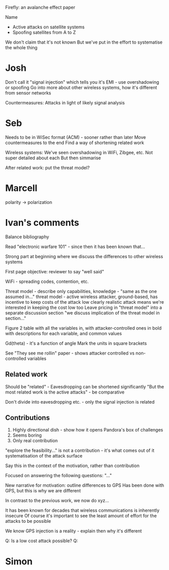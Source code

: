 Firefly: an avalanche effect paper

Name
* Active attacks on satellite systems
* Spoofing satellites from A to Z

We don't claim that it's not known
But we've put in the effort to systematise the whole thing

# Josh
Don't call it "signal injection" which tells you it's EMI - use overshadowing or spoofing
Go into more about other wireless systems, how it's different from sensor networks

Countermeasures:
Attacks in light of likely signal analysis

# Seb

Needs to be in WiSec format (ACM) - sooner rather than later
Move countermeasures to the end
Find a way of shortening related work

Wireless systems:
We've seen overshadowing in WiFi, Zibgee, etc.
Not super detailed about each
But then simmarise

After related work: put the threat model?

# Marcell
polarity -> polarization

# Ivan's comments

Balance bibliography

Read "electronic warfare 101" - since then it has been known that...

Strong part at beginning where we discuss the differences to other wireless systems

First page objective: reviewer to say "well said"

WiFi - spreading codes, contention, etc.

Threat model - describe only capabilities, knowledge - "same as the one assumed in..."
threat model - active wireless attacker, ground-based, has incentive to keep costs of the attack low
    clearly realistic attack means we're interested in keeping the cost low too
Leave pricing in "threat model" into a separate discussion section
"we discuss implication of the threat model in section..."

Figure 2
table with all the variables in, with attacker-controlled ones in bold
with descriptions for each variable, and common values

Gd(theta) - it's a function of angle
Mark the units in square brackets

See "They see me rollin" paper - shows attacker controlled vs non-controlled variables

## Related work
Should be "related" - Eavesdropping can be shortened significantly
"But the most related work is the active attacks" - be comparative

Don't divide into eavesdropping etc. - only the signal injection is related


## Contributions
1) Highly directional dish - show how it opens Pandora's box of challenges
2) Seems boring
3) Only real contribution

"explore the feasibility..." is not a contribution - it's what comes out of it
systematisation of the attack surface

Say this in the context of the motivation, rather than contribution

Focused on answering the following questions: "..."


New narrative for motivation: outline differences to GPS
Has been done with GPS, but this is why we are different

In contrast to the previous work, we now do xyz...

It has been known for decades that wireless communications is inherently insecure
Of course it's important to see the least amount of effort for the attacks to be possible

We know GPS injection is a reality - explain then why it's different

Q: Is a low cost attack possible?
Q:


# Simon
